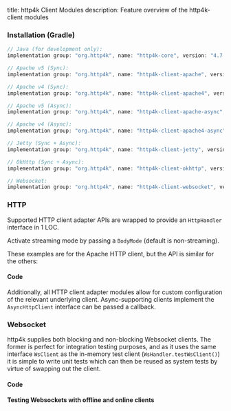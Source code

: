 title: http4k Client Modules
description: Feature overview of the http4k-client modules

### Installation (Gradle)

```groovy
// Java (for development only):
implementation group: "org.http4k", name: "http4k-core", version: "4.7.0.1"

// Apache v5 (Sync): 
implementation group: "org.http4k", name: "http4k-client-apache", version: "4.7.0.1"

// Apache v4 (Sync): 
implementation group: "org.http4k", name: "http4k-client-apache4", version: "4.7.0.1"

// Apache v5 (Async): 
implementation group: "org.http4k", name: "http4k-client-apache-async", version: "4.7.0.1"

// Apache v4 (Async): 
implementation group: "org.http4k", name: "http4k-client-apache4-async", version: "4.7.0.1"

// Jetty (Sync + Async): 
implementation group: "org.http4k", name: "http4k-client-jetty", version: "4.7.0.1"

// OkHttp (Sync + Async): 
implementation group: "org.http4k", name: "http4k-client-okhttp", version: "4.7.0.1"

// Websocket: 
implementation group: "org.http4k", name: "http4k-client-websocket", version: "4.7.0.1"
```

### HTTP
Supported HTTP client adapter APIs are wrapped to provide an `HttpHandler` interface in 1 LOC.

Activate streaming mode by passing a `BodyMode` (default is non-streaming).

These examples are for the Apache HTTP client, but the API is similar for the others:

#### Code [<img class="octocat"/>](https://github.com/http4k/http4k/blob/master/src/docs/guide/modules/clients/example_http.kt)

<script src="https://gist-it.appspot.com/https://github.com/http4k/http4k/blob/master/src/docs/guide/modules/clients/example_http.kt"></script>

Additionally, all HTTP client adapter modules allow for custom configuration of the relevant underlying client. Async-supporting clients implement the `AsyncHttpClient` interface can be passed a callback.

### Websocket
http4k supplies both blocking and non-blocking Websocket clients. The former is perfect for integration testing purposes, and as it uses the same interface `WsClient` as the in-memory test client (`WsHandler.testWsClient()`) it is simple to write unit tests which can then be reused as system tests by virtue of swapping out the client.

#### Code [<img class="octocat"/>](https://github.com/http4k/http4k/blob/master/src/docs/guide/modules/clients/example_websocket.kt)

<script src="https://gist-it.appspot.com/https://github.com/http4k/http4k/blob/master/src/docs/guide/modules/clients/example_websocket.kt"></script>

#### Testing Websockets with offline and online clients [<img class="octocat"/>](https://github.com/http4k/http4k/blob/master/src/docs/guide/modules/clients/TestingWebsockets.kt)

<script src="https://gist-it.appspot.com/https://github.com/http4k/http4k/blob/master/src/docs/guide/modules/clients/TestingWebsockets.kt"></script>
